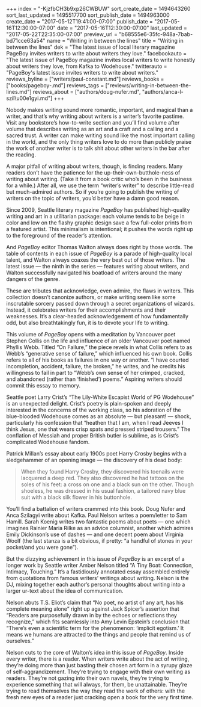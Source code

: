 +++
index = "-KjzfbCH3b9xp26CWBUW"
sort_create_date = 1494643260
sort_last_updated = 1495517700
sort_publish_date = 1494963000
create_date = "2017-05-12T19:41:00-07:00"
publish_date = "2017-05-16T12:30:00-07:00"
date = "2017-05-16T12:30:00-07:00"
last_updated = "2017-05-22T22:35:00-07:00"
preview_url = "b68555e6-35fc-948a-7bab-bd71cce63a54"
name = "Writing in between the lines"
title = "Writing in between the lines"
dek = "The latest issue of local literary magazine PageBoy invites writers to write about writers they love."
facebookauto = "The latest issue of PageBoy magazine invites local writers to write  honestly about writers they love, from Kafka to Wodehouse."
twitterauto = "PageBoy's latest issue invites writers to write about writers."
reviews_byline = ["writers/paul-constant.md"]
reviews_books = ["books/pageboy-.md"]
reviews_tags = ["reviews/writing-in-between-the-lines.md"]
reviews_about = ["authors/doug-nufer.md", "authors/anca-l-szil\u00e1gyi.md"]
+++

Nobody makes writing sound more romantic, important, and magical than a writer, and that’s why writing about writers is a writer’s favorite pastime. Visit any bookstore’s how-to-write section and you’ll find volume after volume that describes writing as an art and a craft and a calling and a sacred trust. A writer can make writing sound like the most important calling in the world, and the only thing writers love to do more than publicly praise the work of another writer is to talk shit about other writers in the bar after the reading.

A major pitfall of writing about writers, though, is finding readers. Many readers don’t have the patience for the up-their-own-butthole-ness of writing about writing. (Take it from a book critic who’s been in the business for a while.) After all, we use the term “writer’s writer” to describe little-read but much-admired authors. So if you’re going to publish the writing of writers on the topic of writers, you’d better have a damn good reason.

Since 2009, Seattle literary magazine *PageBoy* has published high-quality writing and art in a utilitarian package: each volume tends to be beige in color and low on the flashy graphic design save a few full-color prints from a featured artist. This minimalism is intentional; it pushes the words right up to the foreground of the reader’s attention. 

And *PageBoy* editor Thomas Walton always does right by those words. The table of contents in each issue of *PageBoy* is a parade of high-quality local talent, and Walton always coaxes the very best out of those writers. The latest issue — the ninth in the series — features writing about writers, and Walton successfully navigated his boatload of writers around the many dangers of the genre. 

These are tributes that acknowledge, even admire, the flaws in writers. This collection doesn’t canonize authors, or make writing seem like some inscrutable sorcery passed down through a secret organizations of wizards. Instead, it celebrates writers for their accomplishments and their weaknesses. It’s a clear-headed acknowledgement of how fundamentally odd, but also breathtakingly fun, it is to devote your life to writing.

This volume of *PageBoy* opens with a meditation by Vancouver poet Stephen Collis on the life and influence of an older Vancouver poet named Phyllis Webb. Titled “On Failure,” the piece revels in what Collis refers to as Webb’s “generative sense of failure,” which influenced his own book. Collis refers to all of his books as failures in one way or another. “I have courted incompletion, accident, failure, the broken,” he writes, and he credits his willingness to fail in part to “Webb’s own sense of her crimped, cracked, and abandoned (rather than ‘finished’) poems.” Aspiring writers should commit this essay to memory.

Seattle poet Larry Crist’s “The Lily-White Escapist World of PG Wodehouse” is an unexpected delight. Crist’s poetry is plain-spoken and deeply interested in the concerns of the working class, so his adoration of the blue-blooded Wodehouse comes as an absolute — but pleasant! — shock, particularly his confession that “heathen that I am, when I read Jeeves I think Jesus, one that wears crisp spats and pressed striped trousers.” The conflation of Messiah and proper British butler is sublime, as is Crist’s complicated Wodehouse fandom.

Patrick Millan’s essay about early 1900s poet Harry Crosby begins with a sledgehammer of an opening image — the discovery of his dead body:

<blockquote>When they found Harry Crosby, they discovered his toenails were lacquered a deep red. They also discovered he had tattoos on the soles of his feet: a cross on one and a black sun on the other. Though shoeless, he was dressed in his usual fashion, a tailored navy blue suit with a black silk flower in his buttonhole.</blockquote>

You’ll find a battalion of writers crammed into this book. Doug Nufer and Anca Szilagyi write about Kafka. Paul Nelson writes a poem/letter to Sam Hamill. Sarah Koenig writes two fantastic poems about poets — one which imagines Rainier Maria Rilke as an advice columnist, another which admires Emily Dickinson’s use of dashes — and one decent poem about Virginia Woolf (the last stanza is a bit obvious, if pretty: “a handful of stones in your pocket/and you were gone”).

But the dizzying achievement in this issue of *PageBoy* is an excerpt of a longer work by Seattle writer Amber Nelson titled “A Tiny Boat: Connection, Intimacy, Touching.” It’s a fastidiously annotated essay assembled entirely from quotations from famous writers’ writings about writing. Nelson is the DJ, mixing together each author’s personal thoughts about writing into a larger ur-text about the idea of communication.

Nelson abuts T.S. Eliot’s claim that “No poet, no artist of any art, has his complete meaning alone” right up against Jack Spicer’s assertion that “Readers are purposefully drawn in by the echoes or reflections they recognize,” which fits seamlessly into Amy Levin Epstein’s conclusion that “There’s even a scientific term for the phenomenon: ‘implicit egotism.’ It means we humans are attracted to the things and people that remind us of ourselves.”

Nelson cuts to the core of Walton’s idea in this issue of *PageBoy*. Inside every writer, there is a reader. When writers write about the act of writing, they’re doing more than just basting their chosen art form in a syrupy glaze of self-aggrandizement. They’re trying to engage with their own writing as readers. They’re not gazing into their own navels, they’re trying to experience something that will always, for them, be unattainable. They’re trying to read themselves the way they read the work of others: with the fresh new eyes of a reader just cracking open a book for the very first time.
